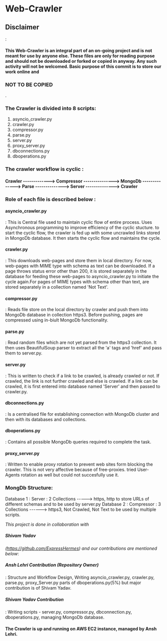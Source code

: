 <h1> Web-Crawler </h1>


<h2>Disclaimer</h2> : <h4>This Web-Crawler is an integral part of an on-going project and is not meant for use by anyone else. These files are only for reading purpose and                             should not be downloaded or forked or copied in anyway. Any such activity will not be welcomed. Basic purpose of this commit is to store our work online                         and</h4> <h3>NOT TO BE COPIED</h3>.






<h3>The Crawler is divided into 8 scripts:</h3>

1. asyncio_crawler.py
2. crawler.py
3. compressor.py
4. parse.py
5. server.py
6. proxy_server.py
7. dbconnections.py
8. dboperations.py


<h3>The crawler workflow is cyclic :</h3> 

<h4>Crawler -------------> Compressor ---------------> MongoDb --------------> Parse --------------> Server --------------> Crawler</h4>


<h3>Role of each file is described below :</h3>

<h4>asyncio_crawler.py</h4> : This is Central file used to maintain cyclic flow of entire process. Uses Asynchronous programming to improve efficiency of the cyclic stucture.
                        to start the cyclic flow, the crawler is fed up with some uncrawled links stored in MongoDb database. It then starts the cyclic flow and maintains the  
                        cycle.


<h4>crawler.py</h4> : This downloads web-pages and store them in local directory. For now, web-pages with MIME type with schema as text can be downloaded.
                      If a page throws status error other than 200, it is stored separately in the database for feeding these web-pages to asyncio_crawler.py to initiate the     
                      cycle again.For pages of MIME types with schema other than text, are stored separately in a collection named 'Not Text'.


<h4>compressor.py</h4> : Reads file store on the local directory by crawler and push them into MongoDb database in collection https3. Before pushing, pages are compressed using                          in-biult MongoDb functionality.


<h4>parse.py</h4> : Read random files which are not yet parsed from the https3 collection. It then uses BeautifulSoup parser to extract all the 'a' tags and 'href' and pass them                     to server.py.
           

<h4>server.py</h4> : This is written to check if a link to be crawled, is already crawled or not. If crawled, the link is not further crawled and else is crawled. If a link can                      be crawled, it is first entered into database named 'Server' and then passed to crawler.py.
            
            
<h4>dbconnections.py</h4> : Is a centralised file for establishing connection with MongoDb cluster and then with its databases and collections.


<h4>dboperations.py</h4> : Contains all possible MongoDb queries required to complete the task.


<h4>proxy_server.py</h4> : Written to enable proxy rotation to prevent web sites form blocking the crawler. This is not very affective because of free-proxies. tried User-Agents                            rotation as well but could not succesfully use it.
                  
          
<h3>MongDb Structure:</h3> 

Database 1 : Server : 2 Collections ----->  https, http to store URLs of different schemas and to be used by server.py
Database 2 : Compressor : 3 Collections ------> https3, Not Crawled, Not Text to be used by multiple scripts.





*This project is done in collaboration with <h5>Shivam Yadav</h5> (https://github.com/ExpressHermes) and our contributions are mentioned below*:

<h5>Ansh Lehri Contribution (Repository Owner)</h5>: Structure and Workflow Design, Writing asyncio_crawler.py, crawler.py, parse.py, proxy_Server.py parts of 
                                                     dboperations.py(5%) but major contribution is of Shivam Yadav.


<h5>Shivam Yadav Contribution</h5>: Writing scripts - server.py, compressor.py, dbconnection.py, dboperations.py, managing MongoDb database.

<h4>The Crawler is up and running on AWS EC2 instance, managed by Ansh Lehri.</h4>                  
